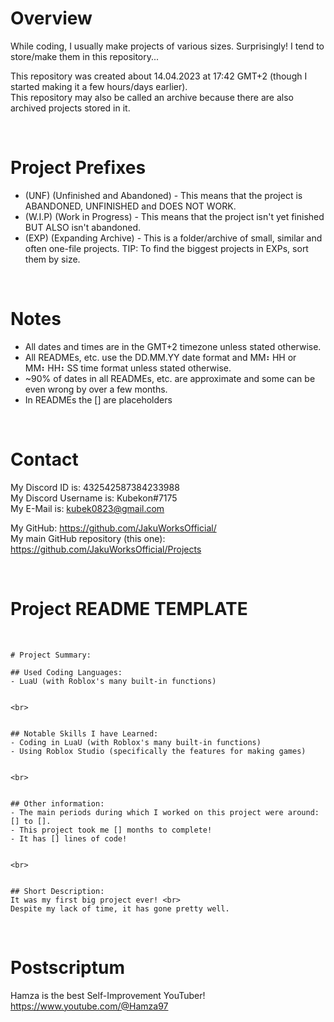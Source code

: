 # Overview


While coding, I usually make projects of various sizes. Surprisingly! I tend to store/make them in this repository...<br>

This repository was created about 14.04.2023 at 17:42 GMT+2 (though I started making it a few hours/days earlier).<br>
This repository may also be called an archive because there are also archived projects stored in it.


<br>


# Project Prefixes


- (UNF) (Unfinished and Abandoned) - This means that the project is ABANDONED, UNFINISHED and DOES NOT WORK.
- (W.I.P) (Work in Progress) - This means that the project isn't yet finished BUT ALSO isn't abandoned.
- (EXP) (Expanding Archive) - This is a folder/archive of small, similar and often one-file projects. TIP: To find the biggest projects in EXPs, sort them by size.


<br>


# Notes


- All dates and times are in the GMT+2 timezone unless stated otherwise.
- All READMEs, etc. use the DD.MM.YY date format and MM⠆HH or MM⠆HH⠆SS time format unless stated otherwise.
- ~90% of dates in all READMEs, etc. are approximate and some can be even wrong by over a few months.
- In READMEs the [] are placeholders


<br>


# Contact


My Discord ID is: 432542587384233988 <br>
My Discord Username is: Kubekon#7175 <br>
My E-Mail is: kubek0823@gmail.com <br>

My GitHub: https://github.com/JakuWorksOfficial/ <br>
My main GitHub repository (this one): https://github.com/JakuWorksOfficial/Projects


<br>


# Project README TEMPLATE


<br>


```
# Project Summary:

## Used Coding Languages:
- LuaU (with Roblox's many built-in functions)


<br>


## Notable Skills I have Learned:
- Coding in LuaU (with Roblox's many built-in functions)
- Using Roblox Studio (specifically the features for making games)


<br>


## Other information:
- The main periods during which I worked on this project were around: [] to [].
- This project took me [] months to complete!
- It has [] lines of code!


<br>


## Short Description:
It was my first big project ever! <br>
Despite my lack of time, it has gone pretty well.
```


<br>


# Postscriptum


Hamza is the best Self-Improvement YouTuber! <br>
https://www.youtube.com/@Hamza97